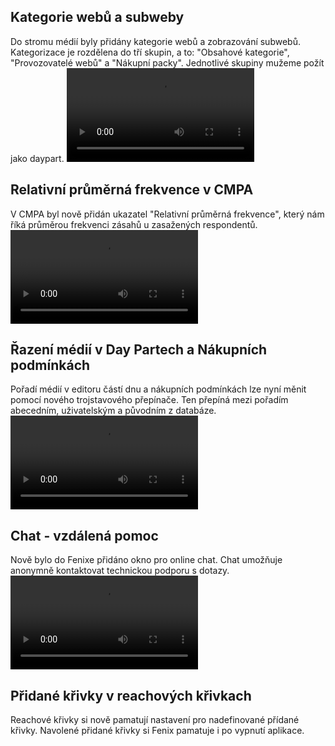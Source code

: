 ﻿---
categories: [fenix]
layout: fenix
---
## Kategorie webů a subweby
Do stromu médií byly přidány kategorie webů a zobrazování subwebů.
Kategorizace je rozdělena do tří skupin, a to: "Obsahové kategorie", "Provozovatelé webů" a "Nákupní packy". Jednotlivé skupiny mužeme požít jako daypart.
<video src="{{site.url}}/data/kategorie.mp4" type="video/mp4" controls></video>

## Relativní průměrná frekvence v CMPA
V CMPA byl nově přidán ukazatel "Relativní průměrná frekvence", který nám říká průměrou frekvenci zásahů u zasažených respondentů.
<video src="{{site.url}}/data/Rel_frekvece.mp4" type="video/mp4" controls></video>

## Řazení médií v Day Partech a Nákupních podmínkách
Pořadí médií v editoru částí dnu a nákupních podmínkách lze nyní měnit pomocí nového trojstavového přepínače. 
Ten přepíná mezi pořadím abecedním, uživatelským a původním z databáze.
<video src="{{site.url}}/data/razeni.mp4" type="video/mp4" controls></video>

## Chat - vzdálená pomoc
Nově bylo do Fenixe přidáno okno pro online chat. Chat umožňuje anonymně kontaktovat technickou podporu s dotazy.
<video src="{{site.url}}/data/chat.mp4" type="video/mp4" controls></video>

## Přidané křivky v reachových křivkach
Reachové křivky si nově pamatují nastavení pro nadefinované přídané křivky. Navolené přidané křivky si Fenix pamatuje i po vypnutí aplikace.
